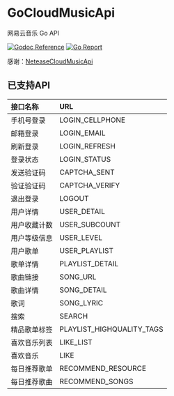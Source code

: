 # GoCloudMusicApi
网易云音乐 Go API

[![Godoc Reference](https://img.shields.io/badge/godoc-reference-blue.svg)](https://pkg.go.dev/github.com/jackdon/GoCloudMusicApi)
[![Go Report](https://img.shields.io/badge/go%20report-A%2B-brightgreen.svg)](https://goreportcard.com/report/github.com/jackdon/GoCloudMusicApi)

感谢：[NeteaseCloudMusicApi](https://github.com/Binaryify/NeteaseCloudMusicApi)

## 已支持API
 
|接口名称|URL |
| :--- | :--- |
|手机号登录|LOGIN_CELLPHONE|
|邮箱登录|LOGIN_EMAIL|
|刷新登录|LOGIN_REFRESH|
|登录状态|LOGIN_STATUS|
|发送验证码|CAPTCHA_SENT|
|验证验证码|CAPTCHA_VERIFY|
|退出登录|LOGOUT|
|用户详情|USER_DETAIL|
|用户收藏计数|USER_SUBCOUNT|
|用户等级信息|USER_LEVEL|
|用户歌单|USER_PLAYLIST|
|歌单详情|PLAYLIST_DETAIL|
|歌曲链接|SONG_URL|
|歌曲详情|SONG_DETAIL|
|歌词|SONG_LYRIC|
|搜索|SEARCH|
|精品歌单标签|PLAYLIST_HIGHQUALITY_TAGS|
|喜欢音乐列表|LIKE_LIST|
|喜欢音乐|LIKE|
|每日推荐歌单|RECOMMEND_RESOURCE|
|每日推荐歌曲|RECOMMEND_SONGS|

